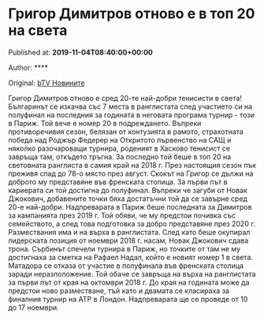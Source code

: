 
# Григор Димитров отново е в топ 20 на света

Published at: **2019-11-04T08:40:00+00:00**

Author: ****

Original: [bTV Новините](https://btvnovinite.bg/sport/grigor-dimitrov-otnovo-e-v-top-20-na-sveta.html)

Григор Димитров отново е сред 20-те най-добри тенисисти в света! 
Българинът се изкачва със 7 места в ранглистата след участието си на полуфинал на последния за годината в неговата програма турнир - този в Париж. Той вече е номер 20 в подреждането.
Въпреки противоречивия сезон, белязан от контузията в рамото, страхотната победа над Роджър Федерер на Откритото първенство на САЩ и няколко разочароващи турнира, роденият в Хасково тенисист се завръща там, откъдето тръгна. За последно той беше в топ 20 на световната ранглиста в самия край на 2018 г. През настоящия сезон пък преживя спад до 78-о място през август.
Скокът на Григор се дължи на доброто му представяне във френската столица. За първи път в кариерата си той достигна до полуфинал. Въпреки че загуби от Новак Джокович, добавените точки бяха достатъчни той да се завърне сред 20-е най-добри.
Надпреварата в Париж беше последната за Димитров за кампанията през 2019 г. Той обяви, че му предстои почивка със семейството, а след това подготовка за добро представяне през 2020 г.
Размествания има и на върха в ранглистата. След като беше окупирал лидерската позиция от ноември 2018 г. насам, Новак Джокович сдава трона. Сърбинът спечели турнира в Париж, но точките от там не му достигнаха за сметка на Рафаел Надал, който е новият номер 1 в света.
Матадора се отказа от участие в полуфинала във френската столица заради неразположение. Той обаче се завръща на върха на ранглистата за първи път от края на октомври 2018 г.
До края на годината може да предстои ново разместване, тъй като и двамата се класираха за финалния турнир на АТР в Лондон. Надпреварата ще се проведе от 10 до 17 ноември.
